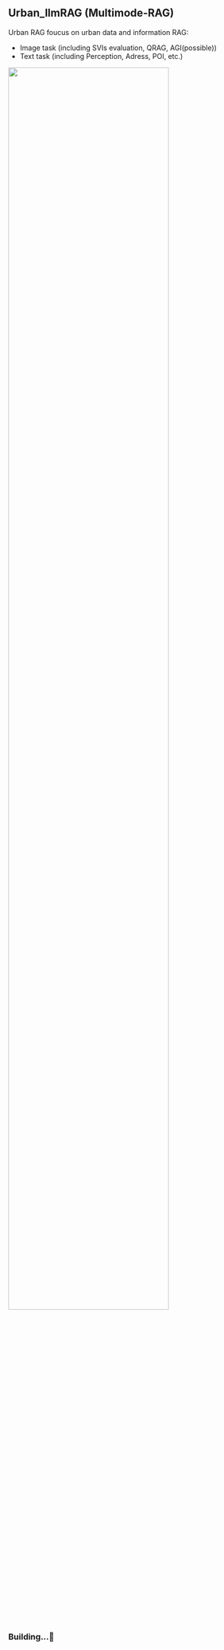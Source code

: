 ## Urban_llmRAG (Multimode-RAG)
Urban RAG foucus on urban data and information RAG:  
- Image task (including SVIs evaluation, QRAG, AGI(possible))  
- Text task (including Perception, Adress, POI, etc.)  

<img src="https://github.com/MMHHRR/urban_llmRAG/assets/108106537/da632a24-4358-4b3c-90a5-16d169011140" width='80%' height='80%'>

### Building...🤗
